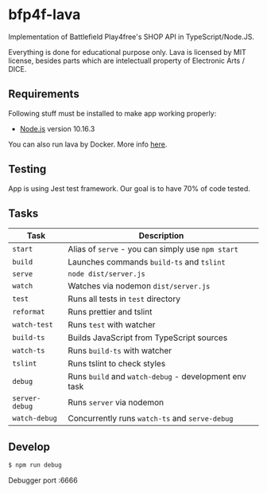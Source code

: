 # bfp4f-lava

Implementation of Battlefield Play4free's SHOP API in TypeScript/Node.JS.

Everything is done for educational purpose only. Lava is licensed by MIT license, besides parts which are intelectuall property of Electronic Arts / DICE.

## Requirements

Following stuff must be installed to make app working properly:

* [Node.js](http://nodejs.org) version 10.16.3

You can also run lava by Docker. More info [here](https://github.com/piotrmoszkowicz/bfp4f-lava/blob/master/DOCKER.md).

## Testing

App is using Jest test framework. Our goal is to have 70% of code tested.

## Tasks

Task            | Description
-----           | -----------
`start`         | Alias of `serve` - you can simply use `npm start`
`build`         | Launches commands `build-ts` and `tslint`
`serve`         | `node dist/server.js`
`watch`         | Watches via nodemon `dist/server.js`
`test`          | Runs all tests in `test` directory
`reformat`      | Runs prettier and tslint
`watch-test`    | Runs `test` with watcher
`build-ts`      | Builds JavaScript from TypeScript sources
`watch-ts`      | Runs `build-ts` with watcher
`tslint`        | Runs tslint to check styles
`debug`         | Runs `build` and `watch-debug` - development env task
`server-debug`  | Runs `server` via nodemon
`watch-debug`   | Concurrently runs `watch-ts` and `serve-debug`

## Develop

```sh 
$ npm run debug
```

Debugger port :6666
